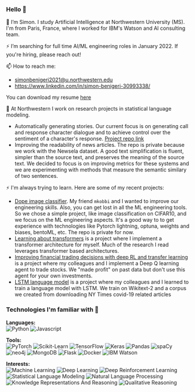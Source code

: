 ### Hello 👋

<!--
**simon-benigeri/simon-benigeri** is a ✨ _special_ ✨ repository because its `README.md` (this file) appears on your GitHub profile.

Here are some ideas to get you started:

- 🔭 I’m currently working on ...
- 🌱 I’m currently learning ...
- 👯 I’m looking to collaborate on ...
- 🤔 I’m looking for help with ...
- 💬 Ask me about ...
- 📫 How to reach me: ...
- 😄 Pronouns: ...
- ⚡ Fun fact: ...
-->

🔭 I’m Simon. I study Artificial Intelligence at Northwestern University (MS). I'm from Paris, France, where I worked for IBM's Watson and AI consulting team. 

⚡ I’m searching for full time AI/ML engineering roles in January 2022. If you're hiring, please reach out!  

📫 How to reach me:
- simonbenigeri2021@u.northwestern.edu
- https://www.linkedin.com/in/simon-benigeri-30993338/

You can download my resume [here](https://github.com/simon-benigeri/simon-benigeri/files/7070901/Simon.Benigeri.Resume.08_2021_ML_Engineer.pdf)

🌱 At Northwestern I work on research projects in statistical language modeling. 
- Automatically generating stories. Our current focus is on generating call and response character dialogue and to achieve control over the sentiment of a character's response. [Project repo link](https://github.com/simon-benigeri/narrative-generation)
- Improving the readability of news articles. The repo is private because we work with the Newsela dataset. A good text simplification is fluent, simpler than the source text, and preserves the meaning of the source text. We decided to focus is on improving metrics for these systems and we are experimenting with methods that measure the semantic similary of two sentences.

⚡ I'm always trying to learn. Here are some of my recent projects:
- [Dope image classifier](https://github.com/bloodclot-inc/dope-image-classifier). My friend `mkobbi` and I wanted to improve our engineering skills. Also, you can get lost in all the ML engineering tools. So we chose a simple project, like image classification on CIFAR10, and we focus on the ML engineering aspects. It's a good way to to get experience with technologies like Pytorch lightning, optuna, weights and biases, bentoML, etc. The repo is private for now.
- [Learning about transformers](https://github.com/simon-benigeri/learning-about-transformers) is a project where I implement a transformer architecture for myself. Much of the research I read leverages transformer based architectures.
- [Improving financial trading decisions with deep RL and transfer learning](https://github.com/lukesalamone/deep-q-trading-agent) is a project where my colleagues and I implement a Deep Q learning agent to trade stocks. We "made profit" on past data but don't use this agent for your own investments.
- [LSTM language model](https://github.com/simon-benigeri/lstm-language-model) is a project where my colleagues and I learned to train a language model with LSTM. We train on Wikitext-2 and a corpus we created from downloading NY Times covid-19 related articles


### Technologies I'm familiar with 🔬

**Languages:**  
![Python](https://img.shields.io/badge/Python-3776AB?style=for-the-badge&logo=python&logoColor=white) 
![Javascript](https://img.shields.io/badge/JavaScript-F7DF1E?style=for-the-badge&logo=javascript&logoColor=black) 

**Tools:**  
![PyTorch](https://img.shields.io/badge/PyTorch-EE4C2C?style=for-the-badge&logo=pytorch&logoColor=white) 
![Scikit-Learn](https://img.shields.io/badge/Scikit--Learn-F7931E?style=for-the-badge&logo=scikit-learn&logoColor=white) 
![TensorFlow](https://img.shields.io/badge/TensorFlow-FF6F00?style=for-the-badge&logo=tensorflow&logoColor=white) 
![Keras](https://img.shields.io/badge/Keras-D00000?style=for-the-badge&logo=keras&logoColor=white) 
![Pandas](https://img.shields.io/badge/Pandas-150458?style=for-the-badge&logo=pandas&logoColor=white) 
![spaCy](https://img.shields.io/badge/Spacy-09A3D5?style=for-the-badge&logo=spacy&logoColor=white) 
![neo4j](https://img.shields.io/badge/Neo4j-008CC1?style=for-the-badge&logo=neo4j&logoColor=white) 
![MongoDB](https://img.shields.io/badge/MongoDB-47A248?style=for-the-badge&logo=mongodb&logoColor=white) 
![Flask](https://img.shields.io/badge/Flask-000000?style=for-the-badge&logo=flask&logoColor=white) 
![Docker](https://img.shields.io/badge/Docker-2496ED?style=for-the-badge&logo=docker&logoColor=white) 
![IBM Watson](https://img.shields.io/badge/IBM%20Watson-BE95FF?style=for-the-badge&logo=ibm-watson&logoColor=white) 

**Interests:**  
![Machine Learning](https://img.shields.io/badge/Machine%20Learning-7400B8?style=for-the-badge&logoColor=white) 
![Deep Learning](https://img.shields.io/badge/Deep%20Learning-6930C3?style=for-the-badge&logoColor=white) 
![Deep Reinforcement Learning](https://img.shields.io/badge/Deep%20Reinforcement%20Learning-5E60CE?style=for-the-badge&logoColor=white) 
![Statistical Language Modeling](https://img.shields.io/badge/Statistical%20Language%20Modeling-48BFE3?style=for-the-badge&logoColor=white) 
![Natural Language Processing](https://img.shields.io/badge/Natural%20Language%20Processing-48BFE3?style=for-the-badge&logoColor=white) 
![Knowledge Representations And Reasoning](https://img.shields.io/badge/Knowledge%20Representations%20And%20Reasoning-150458?style=for-the-badge&logoColor=white) 
![Qualitative Reasoning](https://img.shields.io/badge/Qualitative%20Reasoning%20-008CC1?style=for-the-badge&logoColor=white) 
